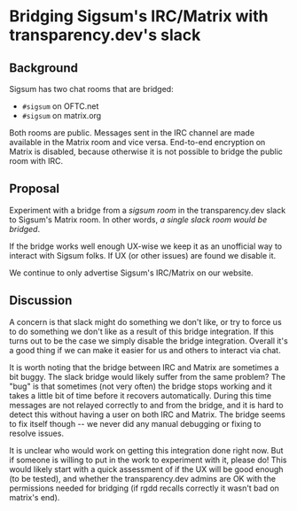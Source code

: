 # Bridging Sigsum's IRC/Matrix with transparency.dev's slack

## Background

Sigsum has two chat rooms that are bridged:

  - `#sigsum` on OFTC.net
  - `#sigsum` on matrix.org

Both rooms are public.  Messages sent in the IRC channel are made available in
the Matrix room and vice versa.  End-to-end encryption on Matrix is disabled,
because otherwise it is not possible to bridge the public room with IRC.

## Proposal

Experiment with a bridge from a *sigsum room* in the transparency.dev slack to
Sigsum's Matrix room.  In other words, *a single slack room would be bridged*.

If the bridge works well enough UX-wise we keep it as an unofficial way to
interact with Sigsum folks.  If UX (or other issues) are found we disable it.

We continue to only advertise Sigsum's IRC/Matrix on our website.

## Discussion

A concern is that slack might do something we don't like, or try to force us to
do something we don't like as a result of this bridge integration.  If this
turns out to be the case we simply disable the bridge integration.  Overall it's
a good thing if we can make it easier for us and others to interact via chat.

It is worth noting that the bridge between IRC and Matrix are sometimes a bit
buggy.  The slack bridge would likely suffer from the same problem?  The "bug"
is that sometimes (not very often) the bridge stops working and it takes a
little bit of time before it recovers automatically.  During this time messages
are not relayed correctly to and from the bridge, and it is hard to detect this
without having a user on both IRC and Matrix.  The bridge seems to fix itself
though -- we never did any manual debugging or fixing to resolve issues.

It is unclear who would work on getting this integration done right now.  But
if someone is willing to put in the work to experiment with it, please do!  This
would likely start with a quick assessment of if the UX will be good enough (to
be tested), and whether the transparency.dev admins are OK with the permissions
needed for bridging (if rgdd recalls correctly it wasn't bad on matrix's end).
